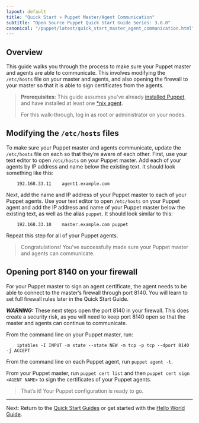 ```yaml
---
layout: default
title: "Quick Start » Puppet Master/Agent Communication"
subtitle: "Open Source Puppet Quick Start Guide Series: 3.8.0"
canonical: "/puppet/latest/quick_start_master_agent_communication.html"
---
```


## Overview

This guide walks you through the process to make sure your Puppet master and agents are able to communicate. This involves modifying the `/etc/hosts` file on your master and agents, and also opening the firewall to your master so that it is able to sign certificates from the agents.

> **Prerequisites**: This guide assumes you've already [installed Puppet]({{puppetserver}}/install_from_packages.html), and have installed at least one [*nix agent](./install_linux.html).
>
> For this walk-through, log in as root or administrator on your nodes.

##  Modifying the `/etc/hosts` files

To make sure your Puppet master and agents communicate, update the `/etc/hosts` file on each so that they’re aware of each other.
First, use your text editor to open `/etc/hosts` on your Puppet master. Add each of your agents by IP address and name below the existing text. It should look something like this:

		192.168.33.11    agent1.example.com

Next, add the name and IP address of your Puppet master to each of your Puppet agents. Use your text editor to open `/etc/hosts` on your Puppet agent and add the IP address and name of your Puppet master below the existing text, as well as the alias `puppet`. It should look similar to this:

		192.168.33.10    master.example.com puppet

Repeat this step for all of your Puppet agents.

> Congratulations! You’ve successfully made sure your Puppet master and agents can communicate.

## Opening port 8140 on your firewall

For your Puppet master to sign an agent certificate, the agent needs to be able to connect to the master’s firewall through port 8140. You will learn to set full firewall rules later in the Quick Start Guide.

***WARNING:*** These next steps open the port 8140 in your firewall. This does create a security risk, as you will need to keep port 8140 open so that the master and agents can continue to communicate.

From the command line on your Puppet master, run:

		iptables -I INPUT -m state --state NEW -m tcp -p tcp --dport 8140 -j ACCEPT

From the command line on each Puppet agent, run `puppet agent -t`.

From your Puppet master, run `puppet cert list` and then `puppet cert sign <AGENT NAME>` to sign the certificates of your Puppet agents.

> That’s it! Your Puppet configuration is ready to go.

--------

Next: Return to the [Quick Start Guides](./quick_start.html) or get started with the [Hello World Guide](./quick_start_helloworld.html).